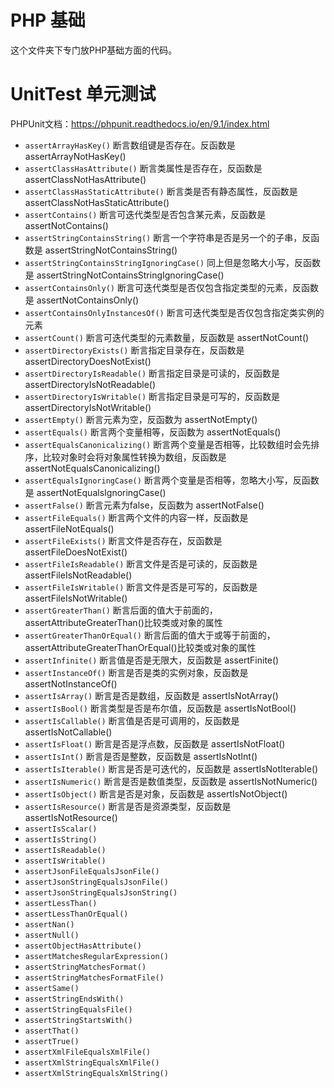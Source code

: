 # PHP 基础
这个文件夹下专门放PHP基础方面的代码。


# UnitTest 单元测试
PHPUnit文档：https://phpunit.readthedocs.io/en/9.1/index.html           


* `assertArrayHasKey()`   断言数组键是否存在。反函数是 assertArrayNotHasKey() 
* `assertClassHasAttribute()`  断言类属性是否存在，反函数是 assertClassNotHasAttribute() 
* `assertClassHasStaticAttribute()` 断言类是否有静态属性，反函数是 assertClassNotHasStaticAttribute() 
* `assertContains()` 断言可迭代类型是否包含某元素，反函数是 assertNotContains()
* `assertStringContainsString()` 断言一个字符串是否是另一个的子串，反函数是 assertStringNotContainsString()
* `assertStringContainsStringIgnoringCase()` 同上但是忽略大小写，反函数是 assertStringNotContainsStringIgnoringCase()
* `assertContainsOnly()` 断言可迭代类型是否仅包含指定类型的元素，反函数是 assertNotContainsOnly()
* `assertContainsOnlyInstancesOf()` 断言可迭代类型是否仅包含指定类实例的元素
* `assertCount()` 断言可迭代类型的元素数量，反函数是 assertNotCount() 
* `assertDirectoryExists()` 断言指定目录存在，反函数是 assertDirectoryDoesNotExist()
* `assertDirectoryIsReadable()` 断言指定目录是可读的，反函数是 assertDirectoryIsNotReadable()
* `assertDirectoryIsWritable()` 断言指定目录是可写的，反函数是 assertDirectoryIsNotWritable()
* `assertEmpty()` 断言元素为空，反函数为 assertNotEmpty()
* `assertEquals()` 断言两个变量相等，反函数为 assertNotEquals()
* `assertEqualsCanonicalizing()` 断言两个变量是否相等，比较数组时会先排序，比较对象时会将对象属性转换为数组，反函数是 assertNotEqualsCanonicalizing()
* `assertEqualsIgnoringCase()` 断言两个变量是否相等，忽略大小写，反函数是 assertNotEqualsIgnoringCase()
* `assertFalse()` 断言元素为false，反函数为 assertNotFalse()
* `assertFileEquals()` 断言两个文件的内容一样，反函数是 assertFileNotEquals()
* `assertFileExists()` 断言文件是否存在，反函数是 assertFileDoesNotExist()
* `assertFileIsReadable()` 断言文件是否是可读的，反函数是 assertFileIsNotReadable() 
* `assertFileIsWritable()` 断言文件是否是可写的，反函数是 assertFileIsNotWritable() 
* `assertGreaterThan()` 断言后面的值大于前面的，assertAttributeGreaterThan()比较类或对象的属性
* `assertGreaterThanOrEqual()` 断言后面的值大于或等于前面的，assertAttributeGreaterThanOrEqual()比较类或对象的属性
* `assertInfinite()` 断言值是否是无限大，反函数是 assertFinite()
* `assertInstanceOf()` 断言是否是类的实例对象，反函数是 assertNotInstanceOf()
* `assertIsArray()` 断言是否是数组，反函数是 assertIsNotArray()
* `assertIsBool()` 断言类型是否是布尔值，反函数是 assertIsNotBool()
* `assertIsCallable()` 断言值是否是可调用的，反函数是 assertIsNotCallable()
* `assertIsFloat()` 断言是否是浮点数，反函数是 assertIsNotFloat()
* `assertIsInt()` 断言是否是整数，反函数是 assertIsNotInt()
* `assertIsIterable()` 断言是否是可迭代的，反函数是 assertIsNotIterable() 
* `assertIsNumeric()` 断言是否是数值类型，反函数是 assertIsNotNumeric()
* `assertIsObject()` 断言是否是对象，反函数是 assertIsNotObject()
* `assertIsResource()` 断言是否是资源类型，反函数是 assertIsNotResource()
* `assertIsScalar()` 
* `assertIsString()`
* `assertIsReadable()`
* `assertIsWritable()`
* `assertJsonFileEqualsJsonFile()`
* `assertJsonStringEqualsJsonFile()`
* `assertJsonStringEqualsJsonString()`
* `assertLessThan()`
* `assertLessThanOrEqual()`
* `assertNan()`
* `assertNull()`
* `assertObjectHasAttribute()`
* `assertMatchesRegularExpression()`
* `assertStringMatchesFormat()`
* `assertStringMatchesFormatFile()`
* `assertSame()`
* `assertStringEndsWith()`
* `assertStringEqualsFile()`
* `assertStringStartsWith()`
* `assertThat()`
* `assertTrue()`
* `assertXmlFileEqualsXmlFile()`
* `assertXmlStringEqualsXmlFile()`
* `assertXmlStringEqualsXmlString()`
